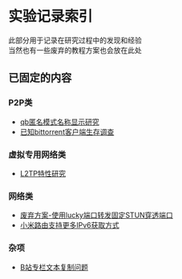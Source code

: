 # 实验记录索引

此部分用于记录在研究过程中的发现和经验  
当然也有一些废弃的教程方案也会放在此处  

## 已固定的内容

### P2P类

* [qb匿名模式名称显示研究](./qb匿名模式名称显示研究.md)
* [已知bittorrent客户端生存调查](./已知bittorrent客户端生存调查/已知客户端调查-说明.md)

### 虚拟专用网络类

* [L2TP特性研究](./L2TP特性研究.md)


### 网络类

* [废弃方案-使用lucky端口转发固定STUN穿透端口](废弃方案-使用lucky端口转发固定STUN穿透端口.md)
* [小米路由支持更多IPv6获取方式](./小米路由更多IPv6获取方式.md)


### 杂项

* [B站专栏文本复制问题](./B站专栏文本复制问题.md)


